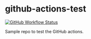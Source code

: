 # github-actions-test

[![GitHub Workflow Status][shieldio_img]][gha_url] 

Sample repo to test the GitHub actions.

[gha_url]: https://github.com/sureshg/github-actions-test/actions/workflows/main.yml                     
[shieldio_img]: https://img.shields.io/github/actions/workflow/status/sureshg/github-actions-test/test.yml?branch=main&color=green&label=Build&logo=Github-Actions&logoColor=green&style=for-the-badge
